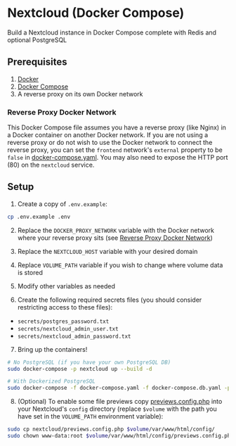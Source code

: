 # Nextcloud (Docker Compose)
Build a Nextcloud instance in Docker Compose complete with Redis and optional PostgreSQL

## Prerequisites

1. [Docker](https://docs.docker.com/engine/install/)
2. [Docker Compose](https://docs.docker.com/compose/install/)
3. A reverse proxy on its own Docker network

### <a id="ReverseProxy">Reverse Proxy Docker Network</a>

This Docker Compose file assumes you have a reverse proxy (like Nginx) in a Docker container on another Docker network. If you are not using a reverse proxy or do not wish to use the Docker network to connect the reverse proxy, you can set the `frontend` network's `external` property to be `false` in [docker-compose.yaml](docker-compose.yaml). You may also need to expose the HTTP port (80) on the `nextcloud` service.

## Setup

1. Create a copy of `.env.example`:

```bash
cp .env.example .env
```

2. Replace the `DOCKER_PROXY_NETWORK` variable with the Docker network where your reverse proxy sits (see [Reverse Proxy Docker Network](#ReverseProxy))

3. Replace the `NEXTCLOUD_HOST` variable with your desired domain

4. Replace `VOLUME_PATH` variable if you wish to change where volume data is stored

5. Modify other variables as needed

6. Create the following required secrets files (you should consider restricting access to these files):

- `secrets/postgres_password.txt`
- `secrets/nextcloud_admin_user.txt`
- `secrets/nextcloud_admin_password.txt`

7. Bring up the containers!

```bash
# No PostgreSQL (if you have your own PostgreSQL DB)
sudo docker-compose -p nextcloud up --build -d

# With Dockerized PostgreSQL
sudo docker-compose -f docker-compose.yaml -f docker-compose.db.yaml -p nextcloud up --build -d
```

8. (Optional) To enable some file previews copy [previews.config.php](nextcloud/previews.config.php) into your Nextcloud's `config` directory (replace `$volume` with the path you have set in the `VOLUME_PATH` environment variable):

```bash
sudo cp nextcloud/previews.config.php $volume/var/www/html/config/
sudo chown www-data:root $volume/var/www/html/config/previews.config.php
```
